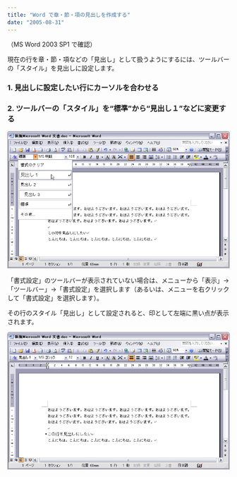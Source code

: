 ```yaml
---
title: "Word で章・節・項の見出しを作成する"
date: "2005-08-31"
---
```


（MS Word 2003 SP1 で確認）

現在の行を章・節・項などの「見出し」として扱うようにするには、ツールバーの「スタイル」を見出しに設定します。

### 1. 見出しに設定したい行にカーソルを合わせる

### 2. ツールバーの「スタイル」を“標準”から“見出し１”などに変更する

![create-chapter1.png](./create-chapter1.png)

「書式設定」のツールバーが表示されていない場合は、メニューから「表示」→「ツールバー」→「書式設定」を選択します（あるいは、メニューを右クリックして「書式設定」を選択します）。

その行のスタイル「見出し」として設定されると、印として左端に黒い点が表示されます。

![create-chapter2.png](./create-chapter2.png)


